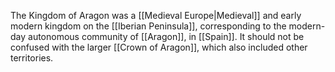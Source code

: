 The Kingdom of Aragon was a [[Medieval Europe|Medieval]] and early modern kingdom on the [[Iberian Peninsula]], corresponding to the modern-day autonomous community of [[Aragon]], in [[Spain]]. It should not be confused with the larger [[Crown of Aragon]], which also included other territories.